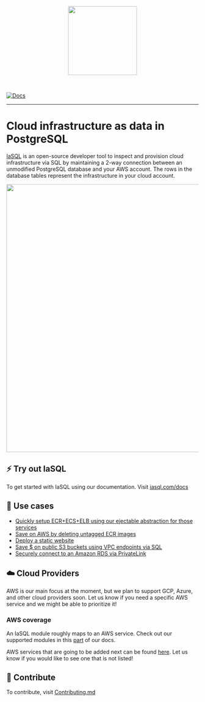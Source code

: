 <p align="center">
  <picture>
    <source media="(prefers-color-scheme: dark)" srcset="./site/static/img/logo_dark.png">
    <source media="(prefers-color-scheme: light)" srcset="/site/static/img/logo.png">
    <img width="180"/>
  </picture>
</p>

&nbsp;

[![Docs](https://img.shields.io/badge/docs-docusaurus-blue)](https://iasql.com/docs)

---

# Cloud infrastructure as data in PostgreSQL

[IaSQL](https://iasql.com) is an open-source developer tool to inspect and provision cloud infrastructure via SQL by maintaining a 2-way connection between an unmodified PostgreSQL database and your AWS account. The rows in the database tables represent the infrastructure in your cloud account.

<picture>
  <source media="(prefers-color-scheme: dark)" srcset="./site/static/home/ec2-typewriter_dark.gif">
  <source media="(prefers-color-scheme: light)" srcset="/site/static/home/ec2-typewriter.gif">
  <img width="700"/>
</picture>

## ⚡️ Try out IaSQL

To get started with IaSQL using our documentation. Visit [iasql.com/docs](https://iasql.com/docs)

## 🔨 Use cases

- [Quickly setup ECR+ECS+ELB using our ejectable abstraction for those services](https://iasql.com/blog/ecs-simplified)
- [Save on AWS by deleting untagged ECR images](https://iasql.com/blog/ecr-save)
- [Deploy a static website](https://iasql.com/blog/deploy-static-website)
- [Save $ on public S3 buckets using VPC endpoints via SQL](https://iasql.com/blog/save-s3-vpc)
- [Securely connect to an Amazon RDS via PrivateLink](https://iasql.com/blog/rds-privatelink)

## ☁️ Cloud Providers

AWS is our main focus at the moment, but we plan to support GCP, Azure, and other cloud providers soon. Let us know if you need a specific AWS service and we might be able to prioritize it!

### AWS coverage

An IaSQL module roughly maps to an AWS service. Check out our supported modules in this [part](https://iasql.com/docs/modules/) of our docs. 

AWS services that are going to be added next can be found [here](https://github.com/alantech/iasql/issues?q=is%3Aissue+is%3Aopen+label%3A%22cloud+coverage%22). Let us know if you would like to see one that is not listed!

## 🚀 Contribute

To contribute, visit [Contributing.md](https://github.com/alantech/iasql/blob/main/CONTRIBUTING.md)
